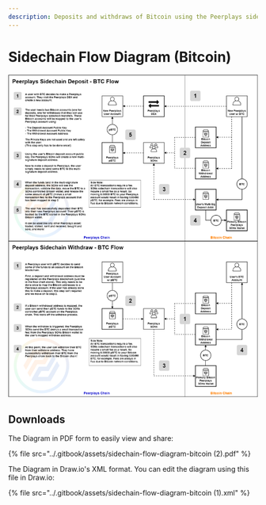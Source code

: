 ```yaml
---
description: Deposits and withdraws of Bitcoin using the Peerplays sidechain.
---
```


# Sidechain Flow Diagram \(Bitcoin\)

![](../.gitbook/assets/sidechain-flow-diagram-bitcoin%20%282%29.png)

## Downloads

The Diagram in PDF form to easily view and share:

{% file src="../.gitbook/assets/sidechain-flow-diagram-bitcoin \(2\).pdf" %}

The Diagram in Draw.io's XML format. You can edit the diagram using this file in Draw.io:

{% file src="../.gitbook/assets/sidechain-flow-diagram-bitcoin \(1\).xml" %}

